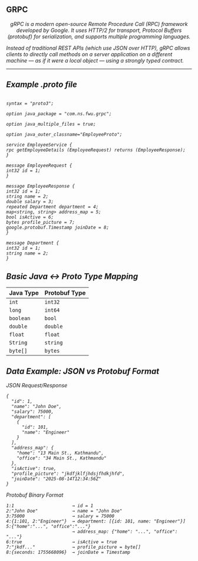 ## GRPC
<p align="center">
    <em>gRPC is a modern open-source Remote Procedure Call (RPC) framework developed by Google. It uses HTTP/2 for transport, Protocol Buffers (protobuf) for serialization, and supports multiple programming languages.

Instead of traditional REST APIs (which use JSON over HTTP), gRPC allows clients to directly call methods on a server application on a different machine — as if it were a local object — using a strongly typed contract.
</p>

---

## Example .proto file

```console

syntax = "proto3";

option java_package = "com.ns.fwu.grpc";

option java_multiple_files = true;

option java_outer_classname="EmployeeProto";

service EmployeeService {
rpc getEmployeeDetails (EmployeeRequest) returns (EmployeeResponse);
}

message EmployeeRequest {
int32 id = 1;
}

message EmployeeResponse {
int32 id = 1;
string name = 2;
double salary = 3;
repeated Department department = 4;
map<string, string> address_map = 5;
bool isActive = 6;
bytes profile_picture = 7;
google.protobuf.Timestamp joinDate = 8;
}

message Department {
int32 id = 1;
string name = 2;
}

```


## Basic Java ↔ Proto Type Mapping

| Java Type | Protobuf Type |
| --------- |----------|
| `int`     | `int32`  |
| `long`    | `int64`  |
| `boolean` | `bool`   |
| `double`  | `double` |
| `float`   | `float`  |
| `String`  | `string` |
| `byte[]`  | `bytes`  |


## Data Example: JSON vs Protobuf Format
JSON Request/Response

```console
{
  "id": 1,
  "name": "John Doe",
  "salary": 75000,
  "department": [
    {
      "id": 101,
      "name": "Engineer"
    }
  ],
  "address_map": {
    "home": "13 Main St., Kathmandu",
    "office": "34 Main St., Kathmandu"
  },
  "isActive": true,
  "profile_picture": "jkdfjklfjhdsjfhdkjhfd",
  "joinDate": "2025-08-14T12:34:56Z"
}

```

Protobuf Binary Format

```console
1:1                      → id = 1  
2:"John Doe"             → name = "John Doe"  
3:75000                  → salary = 75000  
4:{1:101, 2:"Engineer"}  → department: [{id: 101, name: "Engineer"}]  
5:{"home":"...", "office":"..."}  
                         → address_map: {"home": "...", "office": "..."}  
6:true                   → isActive = true  
7:"jkdf..."              → profile_picture = byte[]  
8:{seconds: 1755668096}  → joinDate = Timestamp  

```
### 